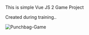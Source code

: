 This is simple Vue JS 2 Game Project 

Created during training..

![Punchbag-Game](https://github.com/Dia7/Punchbag-game/edit/master/Punchbag-Game.jpg)

